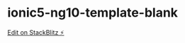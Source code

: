 # ionic5-ng10-template-blank

[Edit on StackBlitz ⚡️](https://stackblitz.com/edit/ionic5-ng10-template-blank)